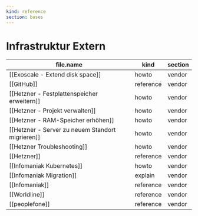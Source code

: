 ```yaml
---
kind: reference
section: bases
---
```


# Infrastruktur Extern

| file.name | kind | section |
| --- | --- | --- |
| [[Exoscale - Extend disk space]] | howto | vendor |
| [[GitHub]] | reference | vendor |
| [[Hetzner - Festplattenspeicher erweitern]] | howto | vendor |
| [[Hetzner - Projekt verwalten]] | howto | vendor |
| [[Hetzner - RAM-Speicher erhöhen]] | howto | vendor |
| [[Hetzner - Server zu neuem Standort migrieren]] | howto | vendor |
| [[Hetzner Troubleshooting]] | howto | vendor |
| [[Hetzner]] | reference | vendor |
| [[Infomaniak Kubernetes]] | howto | vendor |
| [[Infomaniak Migration]] | explain | vendor |
| [[Infomaniak]] | reference | vendor |
| [[Worldline]] | reference | vendor |
| [[peoplefone]] | reference | vendor |
